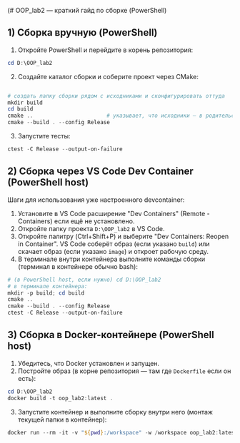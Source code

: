 (# OOP_lab2 — краткий гайд по сборке (PowerShell)

## 1) Сборка вручную (PowerShell)

1. Откройте PowerShell и перейдите в корень репозитория:

```powershell
cd D:\OOP_lab2
```

2. Создайте каталог сборки и соберите проект через CMake:

```powershell

# создать папку сборки рядом с исходниками и сконфигурировать оттуда
mkdir build
cd build
cmake ..                       # указывает, что исходники — в родительской папке (D:\OOP_lab2)
cmake --build . --config Release
```

3. Запустите тесты:

```powershell
ctest -C Release --output-on-failure
```



## 2) Сборка через VS Code Dev Container (PowerShell host)


Шаги для использования уже настроенного devcontainer:

1. Установите в VS Code расширение "Dev Containers" (Remote - Containers) если ещё не установлено.
2. Откройте папку проекта `D:\OOP_lab2` в VS Code.
3. Откройте палитру (Ctrl+Shift+P) и выберите "Dev Containers: Reopen in Container". VS Code соберёт образ (если указано `build`) или скачает образ (если указано `image`) и откроет рабочую среду.
4. В терминале внутри контейнера выполните команды сборки (терминал в контейнере обычно bash):

```powershell
# (в PowerShell host, если нужно) cd D:\OOP_lab2
# в терминале контейнера:
mkdir -p build; cd build
cmake ..
cmake --build . --config Release
ctest -C Release --output-on-failure
```

## 3) Сборка в Docker-контейнере (PowerShell host)

1. Убедитесь, что Docker установлен и запущен.
2. Постройте образ (в корне репозитория — там где `Dockerfile` если он есть):

```powershell
cd D:\OOP_lab2
docker build -t oop_lab2:latest .
```

3. Запустите контейнер и выполните сборку внутри него (монтаж текущей папки в контейнер):

```powershell
docker run --rm -it -v "${pwd}:/workspace" -w /workspace oop_lab2:latest bash -lc "cmake -S . -B build && cmake --build build -- -j && ctest --test-dir build --output-on-failure"
```

